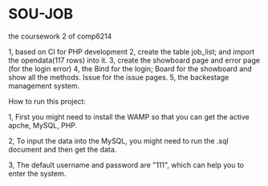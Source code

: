 # SOU-JOB
the coursework 2 of comp6214
    
1, based on CI for PHP development
2, create the table job_list; and import the opendata(117 rows) into it.
3, create the showboard page and error page (for the login error)
4, the Bind for the login; Board for the showboard and show all the methods. Issue for the issue pages.
5, the backestage management system.

How to run this project:

1, First you might need to install the WAMP so that you can get the active apche, MySQL, PHP.

2, To input the data into the MySQL, you might need to run the .sql document and then get the data.

3, The default username and password are "111", which can help you to enter the system.